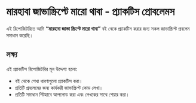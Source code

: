 # মারহাবা জাভাস্ক্রিপ্টে মারো থাবা - প্র্যাকটিস প্রোবলেমস

এই রিপোজিটরিতে আমি **“মারহাবা জাভা স্ক্রিপ্টে মারো থাবা”** বই থেকে প্র্যাকটিস করার জন্য সকল জাভাস্ক্রিপ্ট প্রবলেম সমাধান করেছি।  

## লক্ষ্য
এই প্র্যাকটিস রিপোজিটরির মূল উদ্দেশ্য হলো:
- বই থেকে শেখা ধারণাগুলো প্র্যাকটিস করা।  
- প্রতিটি প্রবলেমের জন্য কার্যকরী জাভাস্ক্রিপ্ট কোড লেখা।  
- প্রতিটি সমাধান গিটহাবে আপলোড করা এবং লেখকের সাথে শেয়ার করা।  